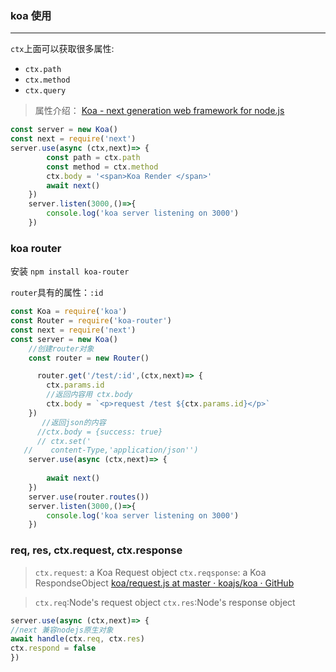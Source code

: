 ### koa 使用
---
`ctx`上面可以获取很多属性:
 - `ctx.path`
 - `ctx.method`
 - `ctx.query`
 >属性介绍： [Koa - next generation web framework for node.js](https://koajs.com/#context)
```js
const server = new Koa()
const next = require('next')
server.use(async (ctx,next)=> { 
        const path = ctx.path
        const method = ctx.method
        ctx.body = '<span>Koa Render </span>'
        await next()
    })
    server.listen(3000,()=>{
        console.log('koa server listening on 3000')
    })

```
### koa router
安装
`npm install koa-router`

`router`具有的属性：`:id`
```js
const Koa = require('koa')
const Router = require('koa-router')
const next = require('next')
const server = new Koa()
    //创建router对象
    const router = new Router()

      router.get('/test/:id',(ctx,next)=> {
        ctx.params.id
        //返回内容用 ctx.body
        ctx.body = `<p>request /test ${ctx.params.id}</p>`
    })
       //返回json的内容
      //ctx.body = {success: true}
      // ctx.set('
   //    content-Type,'application/json'')
    server.use(async (ctx,next)=> { 
      
        await next()
    })
    server.use(router.routes())
    server.listen(3000,()=>{
        console.log('koa server listening on 3000')
    })

```
### req, res, ctx.request, ctx.response
>`ctx.request`: a Koa Request object
>`ctx.reqsponse`: a Koa RespondseObject
[koa/request.js at master · koajs/koa · GitHub](https://github.com/koajs/koa/blob/master/lib/request.js)


>`ctx.req`:Node's request object
>`ctx.res`:Node's response object

```js
server.use(async (ctx,next)=> {
//next 兼容nodejs原生对象
await handle(ctx.req, ctx.res)
ctx.respond = false
})
```
